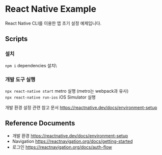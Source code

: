 # React Native Example

React Native CLI를 이용한 앱 초기 설정 예제입니다.

## Scripts

### 설치

`npm i` dependencies 설치\

### 개발 도구 실행

`npx react-native start` metro 실행 (metro는 webpack과 유사)\
`npx react-native run-ios` iOS Simulator 실행

개발 환경 설정 관련 참고 문서 https://reactnative.dev/docs/environment-setup

## Reference Documents

- 개발 환경 https://reactnative.dev/docs/environment-setup
- Navigation https://reactnavigation.org/docs/getting-started
- 로그인 https://reactnavigation.org/docs/auth-flow
